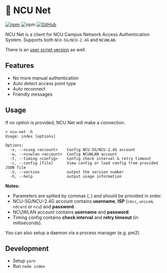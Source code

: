 # 📶 NCU Net

[![npm](https://img.shields.io/npm/v/ncu-net.svg?style=for-the-badge)](https://npm.im/ncu-net)
![npm](https://img.shields.io/npm/dt/ncu-net.svg?style=for-the-badge)
[![GitHub](https://img.shields.io/github/license/kidonng/ncu-net.svg?style=for-the-badge)](./LICENSE)

NCU Net is a client for NCU Campus Network Access Authentication System. Supports both `NCU-5G/NCU-2.4G` and `NCUWLAN`.

There is an [user script version](https://github.com/kidonng/cherry/tree/master/scripts#ncu-net) as well.

## Features

- No more manual authentication
- Auto detect access point type
- Auto reconnect
- Friendly messages

## Usage

If no option is provided, NCU Net will make a connection.

```
> ncu-net -h
Usage: index [options]

Options:
  -x, --ncuxg <account>    Config NCU-5G/NCU-2.4G account
  -w, --ncuwlan <account>  Config NCUWLAN account
  -t, --timing <config>    Config check interval & retry timeout
  -c, --config [file]      View config or load config from provided JSON file
  -V, --version            output the version number
  -h, --help               output usage information
```

**Notes:**

- Parameters are splited by commas (`,`) and should be provided in order.
- NCU-5G/NCU-2.4G account contains **username**, **ISP** (`cmcc`, `unicom`, `ndcard` or `ncu`) and **password**.
- NCUWLAN account contains **username** and **password**.
- Timing config contains **check interval** and **retry timeout** (in milliseconds).

You can also setup a daemon via a process manager (e.g. pm2).

## Development

- Setup `yarn`
- Run `node index`
